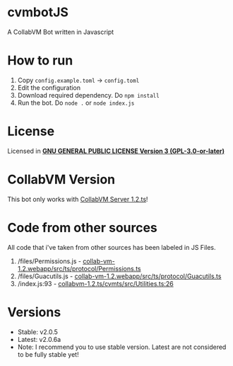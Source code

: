 # cvmbotJS
A CollabVM Bot written in Javascript

# How to run
1. Copy `config.example.toml` -> `config.toml`
2. Edit the configuration
3. Download required dependency. Do `npm install`
4. Run the bot. Do `node .` or `node index.js`

# License
Licensed in [**GNU GENERAL PUBLIC LICENSE Version 3 (GPL-3.0-or-later)**](https://github.com/gunawan092w/cvmbotJS/blob/main/LICENSE)

# CollabVM Version
This bot only works with [CollabVM Server 1.2.ts](https://github.com/computernewb/collabvm-1.2.ts)!

# Code from other sources
All code that i've taken from other sources has been labeled in JS Files.
1. /files/Permissions.js - [collab-vm-1.2.webapp/src/ts/protocol/Permissions.ts](https://github.com/computernewb/collab-vm-1.2-webapp/blob/master/src/ts/protocol/Permissions.ts)
2. /files/Guacutils.js - [collab-vm-1.2.webapp/src/ts/protocol/Guacutils.ts](https://github.com/computernewb/collab-vm-1.2-webapp/blob/master/src/ts/protocol/Guacutils.ts)
3. /index.js:93 - [collabvm-1.2.ts/cvmts/src/Utilities.ts:26](https://github.com/computernewb/collabvm-1.2.ts/blob/master/cvmts/src/Utilities.ts)

# Versions
- Stable: v2.0.5
- Latest: v2.0.6a
- Note: I recommend you to use stable version. Latest are not considered to be fully stable yet!
